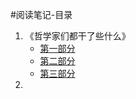 #阅读笔记-目录
1. 《哲学家们都干了些什么》
	- [第一部分](https://github.com/wangyuchaogeek/ReadingNotes/blob/master/哲学家们都干了些什么/第一部分.md)
	- [第二部分]()
	- [第三部分]()
2. 
